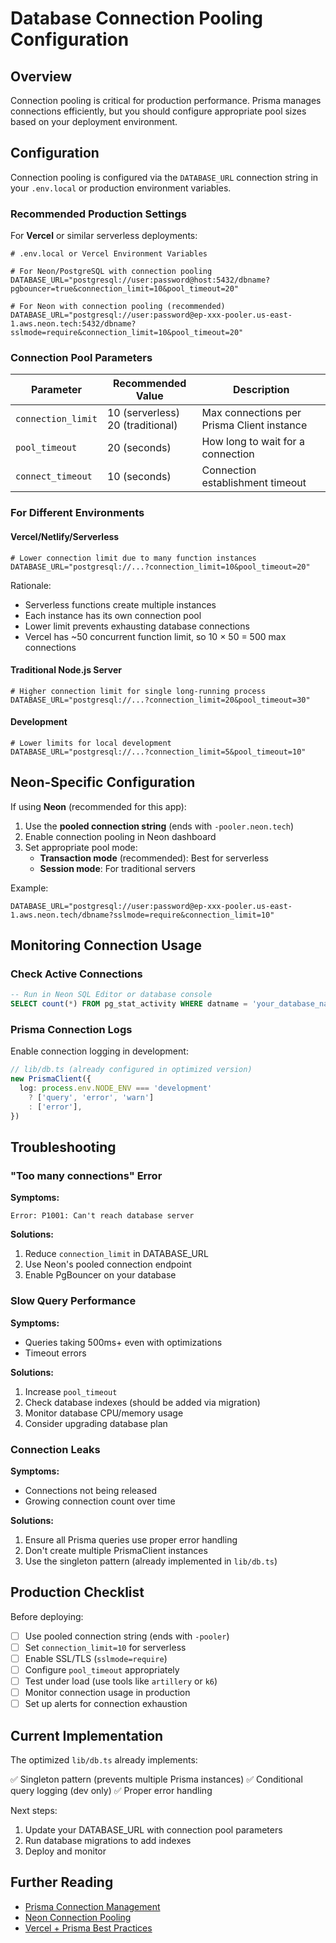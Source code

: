 # Database Connection Pooling Configuration

## Overview

Connection pooling is critical for production performance. Prisma manages connections efficiently, but you should configure appropriate pool sizes based on your deployment environment.

## Configuration

Connection pooling is configured via the `DATABASE_URL` connection string in your `.env.local` or production environment variables.

### Recommended Production Settings

For **Vercel** or similar serverless deployments:

```env
# .env.local or Vercel Environment Variables

# For Neon/PostgreSQL with connection pooling
DATABASE_URL="postgresql://user:password@host:5432/dbname?pgbouncer=true&connection_limit=10&pool_timeout=20"

# For Neon with connection pooling (recommended)
DATABASE_URL="postgresql://user:password@ep-xxx-pooler.us-east-1.aws.neon.tech:5432/dbname?sslmode=require&connection_limit=10&pool_timeout=20"
```

### Connection Pool Parameters

| Parameter | Recommended Value | Description |
|-----------|------------------|-------------|
| `connection_limit` | 10 (serverless)<br>20 (traditional) | Max connections per Prisma Client instance |
| `pool_timeout` | 20 (seconds) | How long to wait for a connection |
| `connect_timeout` | 10 (seconds) | Connection establishment timeout |

### For Different Environments

#### Vercel/Netlify/Serverless

```env
# Lower connection limit due to many function instances
DATABASE_URL="postgresql://...?connection_limit=10&pool_timeout=20"
```

Rationale:
- Serverless functions create multiple instances
- Each instance has its own connection pool
- Lower limit prevents exhausting database connections
- Vercel has ~50 concurrent function limit, so 10 × 50 = 500 max connections

#### Traditional Node.js Server

```env
# Higher connection limit for single long-running process
DATABASE_URL="postgresql://...?connection_limit=20&pool_timeout=30"
```

#### Development

```env
# Lower limits for local development
DATABASE_URL="postgresql://...?connection_limit=5&pool_timeout=10"
```

## Neon-Specific Configuration

If using **Neon** (recommended for this app):

1. Use the **pooled connection string** (ends with `-pooler.neon.tech`)
2. Enable connection pooling in Neon dashboard
3. Set appropriate pool mode:
   - **Transaction mode** (recommended): Best for serverless
   - **Session mode**: For traditional servers

Example:
```env
DATABASE_URL="postgresql://user:password@ep-xxx-pooler.us-east-1.aws.neon.tech/dbname?sslmode=require&connection_limit=10"
```

## Monitoring Connection Usage

### Check Active Connections

```sql
-- Run in Neon SQL Editor or database console
SELECT count(*) FROM pg_stat_activity WHERE datname = 'your_database_name';
```

### Prisma Connection Logs

Enable connection logging in development:

```typescript
// lib/db.ts (already configured in optimized version)
new PrismaClient({
  log: process.env.NODE_ENV === 'development'
    ? ['query', 'error', 'warn']
    : ['error'],
})
```

## Troubleshooting

### "Too many connections" Error

**Symptoms:**
```
Error: P1001: Can't reach database server
```

**Solutions:**
1. Reduce `connection_limit` in DATABASE_URL
2. Use Neon's pooled connection endpoint
3. Enable PgBouncer on your database

### Slow Query Performance

**Symptoms:**
- Queries taking 500ms+ even with optimizations
- Timeout errors

**Solutions:**
1. Increase `pool_timeout`
2. Check database indexes (should be added via migration)
3. Monitor database CPU/memory usage
4. Consider upgrading database plan

### Connection Leaks

**Symptoms:**
- Connections not being released
- Growing connection count over time

**Solutions:**
1. Ensure all Prisma queries use proper error handling
2. Don't create multiple PrismaClient instances
3. Use the singleton pattern (already implemented in `lib/db.ts`)

## Production Checklist

Before deploying:

- [ ] Use pooled connection string (ends with `-pooler`)
- [ ] Set `connection_limit=10` for serverless
- [ ] Enable SSL/TLS (`sslmode=require`)
- [ ] Configure `pool_timeout` appropriately
- [ ] Test under load (use tools like `artillery` or `k6`)
- [ ] Monitor connection usage in production
- [ ] Set up alerts for connection exhaustion

## Current Implementation

The optimized `lib/db.ts` already implements:

✅ Singleton pattern (prevents multiple Prisma instances)
✅ Conditional query logging (dev only)
✅ Proper error handling

Next steps:
1. Update your DATABASE_URL with connection pool parameters
2. Run database migrations to add indexes
3. Deploy and monitor

## Further Reading

- [Prisma Connection Management](https://www.prisma.io/docs/guides/performance-and-optimization/connection-management)
- [Neon Connection Pooling](https://neon.tech/docs/connect/connection-pooling)
- [Vercel + Prisma Best Practices](https://vercel.com/guides/nextjs-prisma-postgres)
